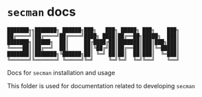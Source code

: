 # `secman` docs

```sm
███████╗╗███████╗ ██████╗███╗   ███╗ █████╗ ███╗    ███╗
██╔════╝║██╔════╝██╔════╝████╗ ████║██╔══██╗█████╗  ███║
███████╗║█████╗  ██║     ██╔████╔██║███████║███║███╗███║
╚════██║║██╔══╝  ██║     ██║╚██╔╝██║██╔══██║███║╚═█████║
███████║║███████╗╚██████╗██║ ╚═╝ ██║██║  ██║███║  ╚═███║
╚══════╝╚═══════╝ ╚═════╝╚═╝     ╚═╝╚═╝  ╚═╝╚══╝    ╚══╝
```

Docs for `secman` installation and usage

This folder is used for documentation related to developing `secman`
